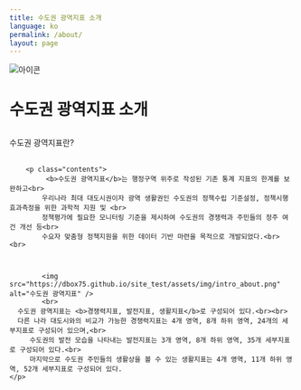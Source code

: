 ```yaml
---
title: 수도권 광역지표 소개
language: ko
permalink: /about/
layout: page
---
```


<div class="heading goal-banner goal-13">
    <div class="container">
        <div class="row">
            <div class="sttl">
                <img src="{{ site.goal_image_base }}/{{ page.language }}/sub_title.png" alt="아이콘" />
            </div>
            <div class="sttl">
                <h1>수도권 광역지표 소개</h1>
            </div>
        </div>
    </div>
</div>
<div id="main-content" class="container" role="main">

<div class="contents_box">
	<div style="margin-top: 30px;">
		<span class="title">수도권 광역지표란?</span>
		<br><br>
		
		<p class="contents">
 		     <b>수도권 광역지표</b>는 행정구역 위주로 작성된 기존 통계 지표의 한계를 보완하고<br>
			우리나라 최대 대도시권이자 광역 생활권인 수도권의 정책수립 기준설정, 정책시행 효과측정을 위한 과학적 지원 및 <br>
			정책평가에 필요한 모니터링 기준을 제시하여 수도권의 경쟁력과 주민들의 정주 여건 개선 등<br>
			수요자 맞춤형 정책지원을 위한 데이터 기반 마련을 목적으로 개발되었다.<br><br>
			
			
			
			<img src="https://dbox75.github.io/site_test/assets/img/intro_about.png" alt="수도권 광역지표" />
			<br>
      수도권 광역지표는 <b>경쟁력지표, 발전지표, 생활지표</b>로 구성되어 있다.<br><br>
      다른 나라 대도시와의 비교가 가능한 경쟁력지표는 4개 영역, 8개 하위 영역, 24개의 세부지표로 구성되어 있으며,<br>
		 수도권의 발전 모습을 나타내는 발전지표는 3개 영역, 8개 하위 영역, 35개 세부지표로 구성되어 있다.<br>
		 마지막으로 수도권 주민들의 생활상을 볼 수 있는 생활지표는 4개 영역, 11개 하위 영역, 52개 세부지표로 구성되어 있다.
    </p>

  </div>
 </div>
</div>
